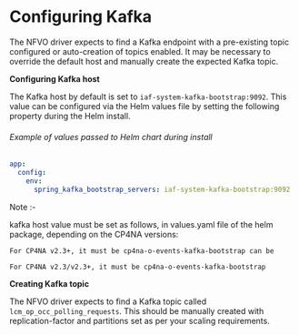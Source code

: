 # Configuring Kafka

The NFVO driver expects to find a Kafka endpoint with a pre-existing topic configured or auto-creation of topics enabled. It may be necessary to override the default host and manually create the expected Kafka topic.

**Configuring Kafka host**

The Kafka host by default is set to `iaf-system-kafka-bootstrap:9092`. This value can be configured via the Helm values file by setting the following property during the Helm install. 

###### Example of values passed to Helm chart during install
```yaml
app:
  config:
    env:
      spring_kafka_bootstrap_servers: iaf-system-kafka-bootstrap:9092
```
Note :-

kafka host value must be set as follows, in values.yaml file of the helm package, depending on the CP4NA versions:


    For CP4NA v2.3+, it must be cp4na-o-events-kafka-bootstrap can be

    For CP4NA v2.3/v2.3+, it must be cp4na-o-events-kafka-bootstrap

**Creating Kafka topic**

The NFVO driver expects to find a Kafka topic called `lcm_op_occ_polling_requests`. This should be manually created with replication-factor and partitions set as per your scaling requirements. 
